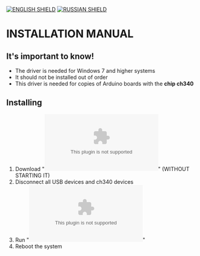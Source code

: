 [![ENGLISH SHIELD](https://img.shields.io/badge/-English-08f?style=flat-square)]()
[![RUSSIAN SHIELD](https://img.shields.io/badge/-Русский-444?style=flat-square)](RU_README.md)
# INSTALLATION MANUAL
## It's important to know!
- The driver is needed for Windows 7 and higher systems
- It should not be installed out of order
- This driver is needed for copies of Arduino boards with the **chip ch340**
## Installing
1. Download "**![Driver.exe](https://github.com/UBER-BLACK/SoccerRobotsPro/raw/main/src/software/driver/windows/Driver.exe)**" (WITHOUT STARTING IT)
1. Disconnect all USB devices and ch340 devices
1. Run "**![Driver.exe](https://github.com/UBER-BLACK/SoccerRobotsPro/raw/main/src/software/driver/windows/Driver.exe)**"
1. Reboot the system
